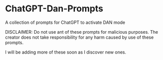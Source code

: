 # ChatGPT-Dan-Prompts
A collection of prompts for ChatGPT to activate DAN mode

DISCLAIMER: Do not use ant of these prompts for malicious purposes. The creator does not take responsibility for any harm caused by use of these prompts.

I will be adding more of these soon as I discover new ones.
